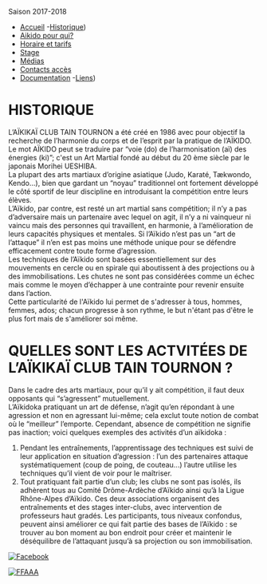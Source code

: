 ﻿       

Saison 2017-2018

- [Accueil](index.html)
-[Historique](historique.html.md))
- [Aikido pour qui?](aikidopourqui.html)
- [Horaire et tarifs](horaire.html)
- [Stage](stages.html)
- [Médias](media.html)
- [Contacts accès](contact.html)
- [Documentation](Documentations.html)
-[Liens](liens.html.md))

# HISTORIQUE

L’AÏKIKAÏ CLUB TAIN TOURNON a été créé en 1986 avec pour objectif la recherche de l’harmonie du corps et de l’esprit par la pratique de l’AÏKIDO.  
Le mot AÏKIDO peut se traduire par “voie (do) de l’harmonisation (aï) des énergies (ki)”; c'est un Art Martial fondé au début du 20 ème siècle par le japonais Morihei UESHIBA.  
La plupart des arts martiaux d’origine asiatique (Judo, Karaté, Tækwondo, Kendo...), bien que gardant un “noyau” traditionnel ont fortement développé le côté sportif de leur discipline en introduisant la compétition entre leurs élèves.  
L’Aïkido, par contre, est resté un art martial sans compétition; il n’y a pas d’adversaire mais un partenaire avec lequel on agit, il n’y a ni vainqueur ni vaincu mais des personnes qui travaillent, en harmonie, à l’amélioration de leurs capacités physiques et mentales. Si l’Aïkido n’est pas un “art de l’attaque” il n’en est pas moins une méthode unique pour se défendre efficacement contre toute forme d’agression.  
Les techniques de l’Aïkido sont basées essentiellement sur des mouvements en cercle ou en spirale qui aboutissent à des projections ou à des immobilisations. Les chutes ne sont pas considérées comme un échec mais comme le moyen d’échapper à une contrainte pour revenir ensuite dans l’action.  
Cette particularité de l'Aïkido lui permet de s'adresser à tous, hommes, femmes, ados; chacun progresse à son rythme, le but n'étant pas d'être le plus fort mais de s'améliorer soi même.

# QUELLES SONT LES ACTVITÉES DE L’AÏKIKAÏ CLUB TAIN TOURNON ?

Dans le cadre des arts martiaux, pour qu’il y ait compétition, il faut deux opposants qui “s’agressent” mutuellement.  
L’Aïkidoka pratiquant un art de défense, n’agit qu’en répondant à une agression et non en agressant lui-même; cela exclut toute notion de combat où le “meilleur” l’emporte. Cependant, absence de compétition ne signifie pas inaction; voici quelques exemples des activités d’un aïkidoka :  

1. Pendant les entraînements, l’apprentissage des techniques est suivi de leur application en situation d’agression : l’un des partenaires attaque systématiquement (coup de poing, de couteau...) l’autre utilise les techniques qu’il vient de voir pour le maîtriser.
2. Tout pratiquant fait partie d’un club; les clubs ne sont pas isolés, ils adhèrent tous au Comité Drôme-Ardèche d’Aïkido ainsi qu’à la Ligue Rhône-Alpes d’Aïkido. Ces deux associations organisent des entraînements et des stages inter-clubs, avec intervention de professeurs haut gradés. Les participants, tous niveaux confondus, peuvent ainsi améliorer ce qui fait partie des bases de l’Aïkido : se trouver au bon moment au bon endroit pour créer et maintenir le déséquilibre de l’attaquant jusqu’à sa projection ou son immobilisation.

[![Facebook](images/icone_facebook.png)](https://www.facebook.com/aikido.taintournon)

[![FFAAA](images/ffaaa.png)](http://www.aikido.com.fr/)